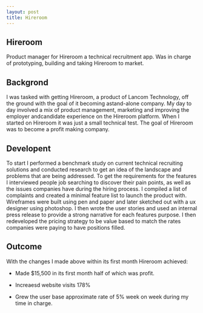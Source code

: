 ```yaml
---
layout: post
title: Hireroom
---
```


## Hireroom

Product manager for Hireroom a technical recruitment app. Was in charge of prototyping, building and taking Hireroom to market.

## Backgrond

I was tasked with getting Hireroom, a product of Lancom Technology, off the ground with the goal of it becoming astand-alone company. My day to day involved a mix of product management, marketing and improving the employer andcandidate experience on the Hireroom platform. When I started on Hireroom it was just a small technical test. The goal of Hireroom was to become a profit making company.

## Developent

To start I performed a benchmark study on current technical recruiting solutions and conducted research to get an idea of the landscape and problems that are being addressed. To get the requirements for the features I interviewed people job searching to discover their pain points, as well as the issues companies have during the hiring process. I compiled a list of complaints and created a minimal feature list to launch the product with. Wireframes were built using pen and paper and later sketched out with a ux designer using photoshop. I then wrote the user stories and used an internal press release to provide a strong narrative for each features purpose. I then redeveloped the pricing strategy to be value based to match the rates companies were paying to have positions filled.

## Outcome

With the changes I made above within its first month Hireroom achieved:

* Made $15,500 in its first month half of which was profit.

* Increaesd website visits 178%

* Grew the user base approximate rate of 5% week on week during my time in charge.
